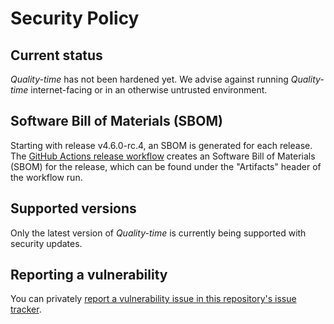 # Security Policy

## Current status

*Quality-time* has not been hardened yet. We advise against running *Quality-time* internet-facing or in an otherwise untrusted environment.

## Software Bill of Materials (SBOM)

Starting with release v4.6.0-rc.4, an SBOM is generated for each release. The [GitHub Actions release workflow](https://github.com/ICTU/quality-time/actions/workflows/release.yml) creates an Software Bill of Materials (SBOM) for the release, which can be found under the "Artifacts" header of the workflow run.

## Supported versions

Only the latest version of *Quality-time* is currently being supported with security updates.

## Reporting a vulnerability

You can privately [report a vulnerability issue in this repository's issue tracker](https://github.com/ICTU/quality-time/security/advisories/new).
